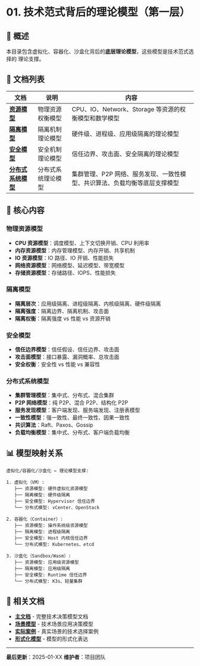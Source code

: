 # 01. 技术范式背后的理论模型（第一层）

## 📖 概述

本目录包含虚拟化、容器化、沙盒化背后的**底层理论模型**，这些模型是技术范式选择的
理论支撑。

## 📁 文档列表

| 文档                                           | 说明               | 内容                                                                       |
| ---------------------------------------------- | ------------------ | -------------------------------------------------------------------------- |
| **[资源模型](01-resource-models.md)**          | 物理资源权衡模型   | CPU、IO、Network、Storage 等资源的权衡模型和数学模型                       |
| **[隔离模型](02-isolation-models.md)**         | 隔离机制理论模型   | 硬件级、进程级、应用级隔离的理论模型                                       |
| **[安全模型](03-security-models.md)**          | 安全机制理论模型   | 信任边界、攻击面、安全隔离的理论模型                                       |
| **[分布式系统模型](04-distributed-models.md)** | 分布式系统理论模型 | 集群管理、P2P 网络、服务发现、一致性模型、共识算法、负载均衡等底层支撑模型 |

## 🎯 核心内容

### 物理资源模型

- **CPU 资源模型**：调度模型、上下文切换开销、CPU 利用率
- **内存资源模型**：内存管理模型、内存开销、共享机制
- **IO 资源模型**：IO 路径、IO 开销、性能损失
- **网络资源模型**：网络模型、延迟模型、带宽模型
- **存储资源模型**：存储路径、IOPS、性能损失

### 隔离模型

- **隔离层次**：应用级隔离、进程级隔离、内核级隔离、硬件级隔离
- **隔离强度**：隔离边界、隔离机制、攻击面
- **隔离权衡**：隔离强度 vs 性能 vs 资源开销

### 安全模型

- **信任边界模型**：信任假设、信任边界、攻击面
- **攻击面模型**：接口暴露、漏洞概率、总攻击面
- **安全权衡**：安全性 vs 性能 vs 兼容性

### 分布式系统模型

- **集群管理模型**：集中式、分布式、混合集群
- **P2P 网络模型**：纯 P2P、混合 P2P、结构化 P2P
- **服务发现模型**：客户端发现、服务端发现、注册表模型
- **一致性模型**：强一致性、最终一致性、因果一致性
- **共识算法**：Raft、Paxos、Gossip
- **负载均衡模型**：集中式、分布式、客户端负载均衡

## 📊 模型映射关系

```text
虚拟化/容器化/沙盒化 ← 理论模型支撑:

1. 虚拟化（VM）:
   ├── 资源模型: 硬件虚拟化资源模型
   ├── 隔离模型: 硬件级隔离
   ├── 安全模型: Hypervisor 信任边界
   └── 分布式模型: vCenter、OpenStack

2. 容器化（Container）:
   ├── 资源模型: 操作系统级资源模型
   ├── 隔离模型: 进程级隔离
   ├── 安全模型: Host 内核信任边界
   └── 分布式模型: Kubernetes、etcd

3. 沙盒化（Sandbox/Wasm）:
   ├── 资源模型: 应用级资源模型
   ├── 隔离模型: 应用级隔离
   ├── 安全模型: Runtime 信任边界
   └── 分布式模型: K3s、轻量集群
```

## 🔗 相关文档

- **[主文档](../decision-models.md)** - 完整技术决策模型文档
- **[场景模型](../02-scenario-models/)** - 技术场景应用决策模型
- **[实际案例](../03-cases/)** - 真实场景的技术选择案例
- **[形式化模型](../04-formalization/)** - 模型的形式化表达

---

**最后更新**：2025-01-XX **维护者**：项目团队
